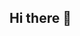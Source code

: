 ## Hi there 👋

<!--
**SayedHawas/SayedHawas** is a ✨ _special_ ✨ repository because its `README.md` (this file) appears on your GitHub profile.

Here are some ideas to get you started:
👩‍💻 About Me
       I'm Sayed hawas from Egypt

- 🔭 I’m working as Developers Team Leader | Software Engineer with a demonstrated history of working in the software industry.
- 📚 I'm Certification from Microsoft MCP MCTS MCPD MCSD MCT.
- ⚡ In my free time I walk and wonder

🛠 Language and tools
- 🔭 I’m currently working on ...
- 🌱 I’m currently learning ...
- 👯 I’m looking to collaborate on ...
- 🤔 I’m looking for help with ...
- 💬 Ask me about ...
- 📫 How to reach me: ...
- 😄 Pronouns: ...
- ⚡ Fun fact: ...
-->

